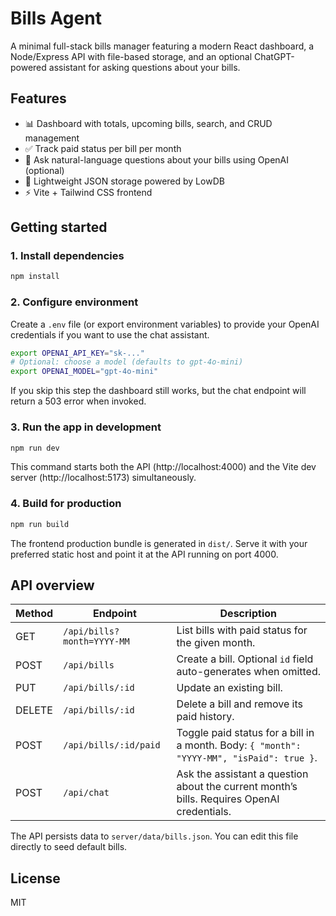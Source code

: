 # Bills Agent

A minimal full-stack bills manager featuring a modern React dashboard, a Node/Express API with file-based storage, and an optional ChatGPT-powered assistant for asking questions about your bills.

## Features

- 📊 Dashboard with totals, upcoming bills, search, and CRUD management
- ✅ Track paid status per bill per month
- 🤖 Ask natural-language questions about your bills using OpenAI (optional)
- 💾 Lightweight JSON storage powered by LowDB
- ⚡️ Vite + Tailwind CSS frontend

## Getting started

### 1. Install dependencies

```bash
npm install
```

### 2. Configure environment

Create a `.env` file (or export environment variables) to provide your OpenAI credentials if you want to use the chat assistant.

```bash
export OPENAI_API_KEY="sk-..."
# Optional: choose a model (defaults to gpt-4o-mini)
export OPENAI_MODEL="gpt-4o-mini"
```

If you skip this step the dashboard still works, but the chat endpoint will return a 503 error when invoked.

### 3. Run the app in development

```bash
npm run dev
```

This command starts both the API (http://localhost:4000) and the Vite dev server (http://localhost:5173) simultaneously.

### 4. Build for production

```bash
npm run build
```

The frontend production bundle is generated in `dist/`. Serve it with your preferred static host and point it at the API running on port 4000.

## API overview

| Method | Endpoint | Description |
| ------ | -------- | ----------- |
| GET    | `/api/bills?month=YYYY-MM` | List bills with paid status for the given month. |
| POST   | `/api/bills` | Create a bill. Optional `id` field auto-generates when omitted. |
| PUT    | `/api/bills/:id` | Update an existing bill. |
| DELETE | `/api/bills/:id` | Delete a bill and remove its paid history. |
| POST   | `/api/bills/:id/paid` | Toggle paid status for a bill in a month. Body: `{ "month": "YYYY-MM", "isPaid": true }`. |
| POST   | `/api/chat` | Ask the assistant a question about the current month’s bills. Requires OpenAI credentials. |

The API persists data to `server/data/bills.json`. You can edit this file directly to seed default bills.

## License

MIT
